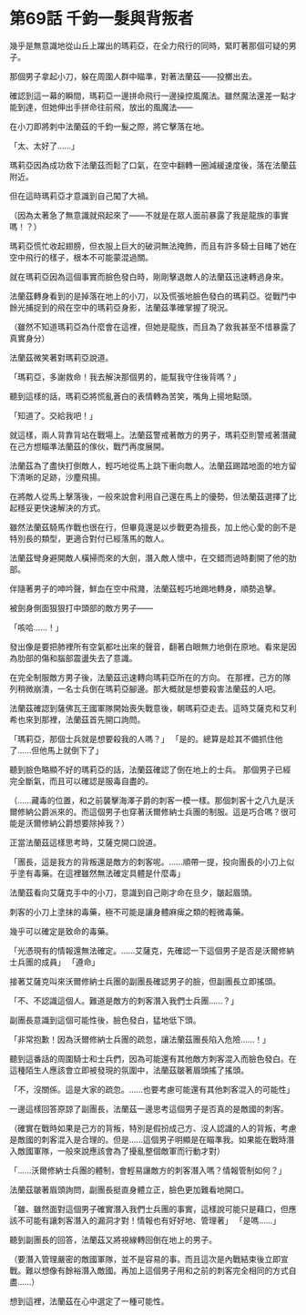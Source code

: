 # 第69話 千鈞一髮與背叛者

幾乎是無意識地從山丘上躍出的瑪莉亞，在全力飛行的同時，緊盯著那個可疑的男子。

那個男子拿起小刀，躲在周圍人群中瞄準，對著法蘭茲——投擲出去。

確認到這一幕的瞬間，瑪莉亞一邊拼命飛行一邊操控風魔法。雖然魔法還差一點才能到達，但她伸出手拼命往前飛，放出的風魔法——

在小刀即將刺中法蘭茲的千鈞一髮之際，將它擊落在地。

「太、太好了......」

瑪莉亞因為成功救下法蘭茲而鬆了口氣，在空中翻轉一圈減緩速度後，落在法蘭茲附近。

但在這時瑪莉亞才意識到自己闖了大禍。

（因為太著急了無意識就飛起來了——不就是在眾人面前暴露了我是龍族的事實嗎！？）

瑪莉亞慌忙收起翅膀，但衣服上巨大的破洞無法掩飾，而且有許多騎士目睹了她在空中飛行的樣子，根本不可能蒙混過關。

就在瑪莉亞因為這個事實而臉色發白時，剛剛擊退敵人的法蘭茲迅速轉過身來。

法蘭茲轉身看到的是掉落在地上的小刀，以及慌張地臉色發白的瑪莉亞。從戰鬥中餘光捕捉到的飛在空中的瑪莉亞身影，法蘭茲準確掌握了現況。

（雖然不知道瑪莉亞為什麼會在這裡，但她是龍族，而且為了救我甚至不惜暴露了真實身分）

法蘭茲微笑著對瑪莉亞說道。

「瑪莉亞，多謝救命！我去解決那個男的，能幫我守住後背嗎？」

聽到這樣的話，瑪莉亞將慌亂蒼白的表情轉為苦笑，嘴角上揚地點頭。

「知道了。交給我吧！」

就這樣，兩人背靠背站在戰場上。法蘭茲警戒著敵方的男子，瑪莉亞則警戒著潛藏在己方想瞄準法蘭茲的傢伙，戰鬥再度展開。

法蘭茲為了盡快打倒敵人，輕巧地從馬上跳下衝向敵人。法蘭茲踢踏地面的地方留下清晰的足跡，沙塵飛揚。

在將敵人從馬上擊落後，一般來說會利用自己還在馬上的優勢，但法蘭茲選擇了比起穩妥更快速解決的方式。

雖然法蘭茲騎馬作戰也很在行，但畢竟還是以步戰更為擅長，加上他心愛的劍不是特別長的類型，更適合對付已經落馬的敵人。

法蘭茲彎身避開敵人橫掃而來的大劍，潛入敵人懷中，在交錯而過時劃開了他的肋部。

伴隨著男子的呻吟聲，鮮血在空中飛濺，法蘭茲輕巧地踢地轉身，順勢追擊。

被劍身側面狠狠打中頭部的敵方男子——

「咳哈......！」

發出像是要把肺裡所有空氣都吐出來的聲音，翻著白眼無力地倒在原地。看來是因為肋部的傷和腦部震盪失去了意識。

在完全制服敵方男子後，法蘭茲迅速轉向瑪莉亞所在的方向。
在那裡，己方的隊列稍微崩潰，一名士兵倒在瑪莉亞腳邊。那大概就是想要殺害法蘭茲的人吧。

法蘭茲確認到薩佛瓦王國軍隊開始喪失戰意後，朝瑪莉亞走去。這時艾薩克和艾利希也來到那裡，法蘭茲首先開口詢問。

「瑪莉亞，那個士兵就是想要殺我的人嗎？」
「是的。總算是趁其不備抓住他了......但他馬上就倒下了」

聽到臉色略顯不好的瑪莉亞的話，法蘭茲確認了倒在地上的士兵。
那個男子已經完全斷氣，而且可以確認是服毒自盡的。

（......藏毒的位置，和之前襲擊海澤子爵的刺客一模一樣。那個刺客十之八九是沃爾修納公爵派來的。而這個男子也穿著沃爾修納士兵團的制服。這是巧合嗎？很可能是沃爾修納公爵想要除掉我？）

正當法蘭茲這樣思考時，艾薩克開口說道。

「團長，這是我方的背叛還是敵方的刺客呢。......順帶一提，投向團長的小刀上似乎塗有毒藥。在這裡雖然無法確定具體是什麼毒」

法蘭茲看向艾薩克手中的小刀，意識到自己剛才命在旦夕，皺起眉頭。

刺客的小刀上塗抹的毒藥，極不可能是讓身體麻痺之類的輕微毒藥。

幾乎可以確定是致命的毒藥。

「光憑現有的情報還無法確定。......艾薩克，先確認一下這個男子是否是沃爾修納士兵團的成員」
「遵命」

接著艾薩克叫來沃爾修納士兵團的副團長確認男子的臉，但副團長立即搖頭。

「不、不認識這個人。難道是敵方的刺客潛入我們士兵團......？」

副團長意識到這個可能性後，臉色發白，猛地低下頭。

「非常抱歉！因為沃爾修納士兵團的疏忽，讓法蘭茲團長陷入危險......！」

聽到這番話的周圍騎士和士兵們，因為可能還有其他敵方刺客混入而臉色發白。在這種陌生人應該會立即被發現的氛圍中，法蘭茲皺著眉頭搖了搖頭。

「不，沒關係。這是大家的疏忽。......也要考慮可能還有其他刺客混入的可能性」

一邊這樣回答原諒了副團長，法蘭茲一邊思考這個男子是否真的是敵國的刺客。

（確實在戰時如果是己方的背叛，特別是假扮成己方、沒人認識的人的背叛，考慮是敵國的刺客混入是合理的。但是......這個男子明顯是在瞄準我。如果能在戰時潛入敵國軍隊，一般來說應該會為了擾亂整個敵軍而行動才對）

「......沃爾修納士兵團的體制，會輕易讓敵方的刺客潛入嗎？情報管制如何？」

法蘭茲皺著眉頭詢問，副團長挺直身體立正，臉色更加難看地開口。

「雖、雖然面對這個男子確實潛入我們士兵團的事實，這樣說可能只是藉口，但應該不可能有讓刺客潛入的漏洞才對！情報也有好好地、管理著」
「是嗎......」

聽到副團長的回答，法蘭茲又將視線轉回倒在地上的男子。

（要潛入管理嚴密的敵國軍隊，並不是容易的事。而且這次是內戰結束後立即宣戰。難以想像有餘裕潛入敵國。再加上這個男子用和之前的刺客完全相同的方式自盡......）

想到這裡，法蘭茲在心中選定了一種可能性。